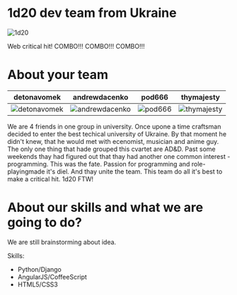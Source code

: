1d20 dev team from Ukraine
================

![1d20](http://1d20dev.com/wp-content/uploads/2014/11/logo.png)

Web critical hit!
COMBO!!! COMBO!!! COMBO!!!


About your team
===========================

| detonavomek | andrewdacenko | pod666 | thymajesty
|--- |--- |--- |---
| ![detonavomek](http://1d20dev.com/wp-content/uploads/2014/11/BlopKCLlolk-e1417117528284.jpg) | ![andrewdacenko](http://1d20dev.com/wp-content/uploads/2014/11/Snimok-ekrana-2014-08-21-v-18.26.36-2-e1417117493321.png) | ![pod666](http://1d20dev.com/wp-content/uploads/2014/11/15432-e1417117552938.png) | ![thymajesty](http://1d20dev.com/wp-content/uploads/2014/11/1234342-e1417117538285.png) |

We are 4 friends in one group in university. 
Once upone a time craftsman decided to enter the best techical university of Ukraine. By that moment he didn't knew, that he would met with ecenomist, musician and anime guy. The only one thing that hade grouped this cvartet are AD&D. Past some weekends thay had figured out that thay had another one common interest - programming. This was the fate. Passion for programming and role-playingmade it's diel. And thay unite the team. This team do all it's best to make a critical hit. 1d20 FTW!

About our skills and what we are going to do?
=======
We are still brainstorming about idea.

Skills:
 - Python/Django
 - AngularJS/CoffeeScript
 - HTML5/CSS3
